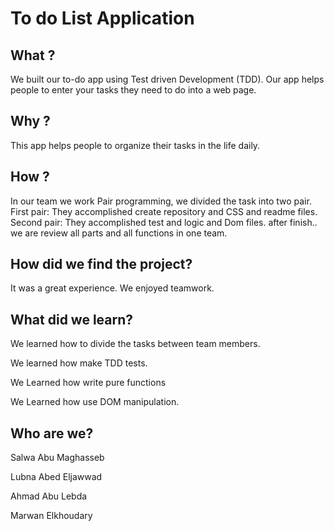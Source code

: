 

# To do List Application

## What ? 


We built our to-do app using Test driven Development (TDD). Our app helps people to enter your tasks they need to do into a web page.
 
 ## Why ? 

 This app helps people to organize their tasks in the life daily.

 ## How ?

 In our team we work Pair programming, we divided the task into two pair. 
 First pair: They accomplished create repository and CSS and readme files.
 Second pair: They accomplished test and logic and Dom files.
 after finish.. we are review all parts and all functions in one team.

## How did we find the project?

It was a great experience. We enjoyed teamwork.

## What did we learn?

We learned how to divide the tasks between team members.

We learned how make TDD tests.

We Learned how write pure functions

We Learned how use DOM manipulation.

## Who are we?
 
 Salwa Abu Maghasseb 
 
 Lubna Abed Eljawwad
 
 Ahmad Abu Lebda
 
 Marwan Elkhoudary

 
